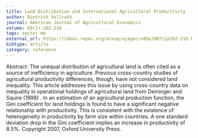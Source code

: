 ```yaml
---
title: Land Distribution and International Agricultural Productivity
author: Dietrich Vollrath
journal: American Journal of Agricultural Economics
volume: 89(1):202-216
tags: sector me
external_url: https://ideas.repec.org/a/oup/ajagec/v89y2007i1p202-216.html
bibtype: article
category: reference
---
```

Abstract:  The unequal distribution of agricultural land is often cited as a source of inefficiency in agriculture. Previous cross-country studies of agricultural productivity differences, though, have not considered land inequality. This article addresses this issue by using cross-country data on inequality in operational holdings of agricultural land from Deininger and Squire (1998) . In an estimation of an agricultural production function, the Gini coefficient for land holdings is found to have a significant negative relationship with productivity. This is consistent with the existence of heterogeneity in productivity by farm size within countries. A one standard deviation drop in the Gini coefficient implies an increase in productivity of 8.5\%. Copyright 2007, Oxford University Press.
